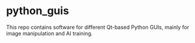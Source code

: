 # python_guis
This repo contains software for different Qt-based Python GUIs, mainly for image manipulation and AI training.
